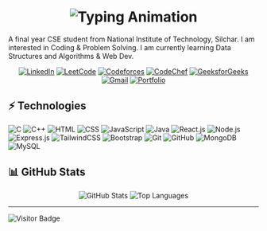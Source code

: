 <!-- README.md -->
<h1 align="center">
  <img src="https://readme-typing-svg.herokuapp.com?font=Fira+Code&size=28&pause=1000&color=00CFFF&center=true&vCenter=true&width=800&lines=Hi+I'm+Kolli+Lokesh+Reddy;Welcome+to+my+GitHub+Profile!" alt="Typing Animation" />
</h1>

<p>
  A final year CSE student from National Institute of Technology, Silchar. I am interested in Coding & Problem Solving. I am currently learning Data Structures and Algorithms & Web Dev.
</p>

<p align="center">
  <a href="https://www.linkedin.com/in/kolli-lokesh-reddy/"><img src="https://img.shields.io/badge/-kollilokeshreddy-0A66C2?style=flat&logo=LinkedIn&logoColor=white" alt="LinkedIn" /></a>
  <a href="https://leetcode.com/u/Lokesh-reddy18/"><img src="https://img.shields.io/badge/-Lokesh_reddy18-F9A825?style=flat-square&logo=leetcode&logoColor=black" alt="LeetCode" /></a>
  <a href="https://codeforces.com/profile/Lokeshreddy18"><img src="https://img.shields.io/badge/-lokeshreddy18-EB3C00?style=flat-square&logo=codeforces&logoColor=white" alt="Codeforces" /></a>
  <a href="https://www.codechef.com/users/loki_1805"><img src="https://img.shields.io/badge/-Loki_1805-5B4638?style=flat-square&logo=codechef&logoColor=white" alt="CodeChef" /></a>
  <a href="https://auth.geeksforgeeks.org/user/lokesh_reddy18"><img src="https://img.shields.io/badge/-lokesh_reddy18-0F9D58?style=flat-square&logo=geeksforgeeks&logoColor=white" alt="GeeksforGeeks" /></a>
  <a href="mailto:kollilokeshreddy18@gmail.com"><img src="https://img.shields.io/badge/-kollilokeshreddy18-D14836?style=flat-square&logo=gmail&logoColor=white" alt="Gmail" /></a>
  <a href="https://lokesh-reddy18.netlify.app/" target="_blank"><img src="https://img.shields.io/badge/Portfolio-2e2f82?style=flat-square&logo=About.me&logoColor=white" alt="Portfolio" /></a>
</p>


## ⚡ Technologies

<p>
  <img src="https://img.shields.io/badge/-C-A8B9CC?style=flat-square&logo=c&logoColor=black" alt="C" />
  <img src="https://img.shields.io/badge/-C++-00599C?style=flat-square&logo=c%2B%2B&logoColor=white" alt="C++" />
  <img src="https://img.shields.io/badge/-HTML-E34F26?style=flat-square&logo=html5&logoColor=white" alt="HTML" />
  <img src="https://img.shields.io/badge/-CSS-1572B6?style=flat-square&logo=css3&logoColor=white" alt="CSS" />
  <img src="https://img.shields.io/badge/-JavaScript-F7DF1E?style=flat-square&logo=javascript&logoColor=black" alt="JavaScript" />
  <img src="https://img.shields.io/badge/-Java-007396?style=flat-square&logo=java&logoColor=white" alt="Java" />
  <img src="https://img.shields.io/badge/-React.js-61DAFB?style=flat-square&logo=react&logoColor=black" alt="React.js" />
  <img src="https://img.shields.io/badge/-Node.js-339933?style=flat-square&logo=node.js&logoColor=white" alt="Node.js" />
  <img src="https://img.shields.io/badge/-Express.js-000000?style=flat-square&logo=express&logoColor=white" alt="Express.js" />
  <img src="https://img.shields.io/badge/-TailwindCSS-06B6D4?style=flat-square&logo=tailwind-css&logoColor=white" alt="TailwindCSS" />
  <img src="https://img.shields.io/badge/-Bootstrap-7952B3?style=flat-square&logo=bootstrap&logoColor=white" alt="Bootstrap" />
  <img src="https://img.shields.io/badge/-Git-F05032?style=flat-square&logo=git&logoColor=white" alt="Git" />
  <img src="https://img.shields.io/badge/-GitHub-181717?style=flat-square&logo=github&logoColor=white" alt="GitHub" />
  <img src="https://img.shields.io/badge/-MongoDB-47A248?style=flat-square&logo=mongodb&logoColor=white" alt="MongoDB" />
  <img src="https://img.shields.io/badge/-MySQL-4479A1?style=flat-square&logo=mysql&logoColor=white" alt="MySQL" />
</p>

## 📊 GitHub Stats

<p align="center">
  <img src="https://github-readme-stats.vercel.app/api?username=Lokesh-reddy18&show_icons=true&theme=dark" alt="GitHub Stats" />
  <img src="https://github-readme-stats.vercel.app/api/top-langs/?username=Lokesh-reddy18&layout=compact&theme=dark" alt="Top Languages" />
</p>

---

<p align="left">
  <img src="https://visitor-badge.laobi.icu/badge?page_id=Lokesh-reddy18.Lokesh-reddy18" alt="Visitor Badge" />
</p>
